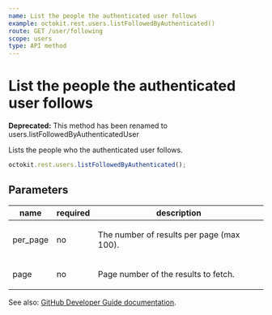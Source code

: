 ```yaml
---
name: List the people the authenticated user follows
example: octokit.rest.users.listFollowedByAuthenticated()
route: GET /user/following
scope: users
type: API method
---
```


# List the people the authenticated user follows

**Deprecated:** This method has been renamed to users.listFollowedByAuthenticatedUser

Lists the people who the authenticated user follows.

```js
octokit.rest.users.listFollowedByAuthenticated();
```

## Parameters

<table>
  <thead>
    <tr>
      <th>name</th>
      <th>required</th>
      <th>description</th>
    </tr>
  </thead>
  <tbody>
    <tr><td>per_page</td><td>no</td><td>

The number of results per page (max 100).

</td></tr>
<tr><td>page</td><td>no</td><td>

Page number of the results to fetch.

</td></tr>
  </tbody>
</table>

See also: [GitHub Developer Guide documentation](https://docs.github.com/rest/reference/users#list-the-people-the-authenticated-user-follows).
